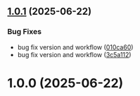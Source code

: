 ## [1.0.1](https://github.com/munirmardinli/pushover-notification/compare/v1.0.0...v1.0.1) (2025-06-22)


### Bug Fixes

* bug fix version and workflow ([010ca60](https://github.com/munirmardinli/pushover-notification/commit/010ca6054a03108c2e2e8a2b4ca96b8b0ee458b6))
* bug fix version and workflow ([3c5a112](https://github.com/munirmardinli/pushover-notification/commit/3c5a112a7e08d01c28577f68503e1f76d9f01e27))

# 1.0.0 (2025-06-22)
